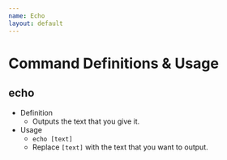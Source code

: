 ```yaml
---
name: Echo
layout: default
---
```


# Command Definitions & Usage

## echo

- Definition
  - Outputs the text that you give it.
- Usage
  - `echo [text]`
  - Replace `[text]` with the text that you want to output.
